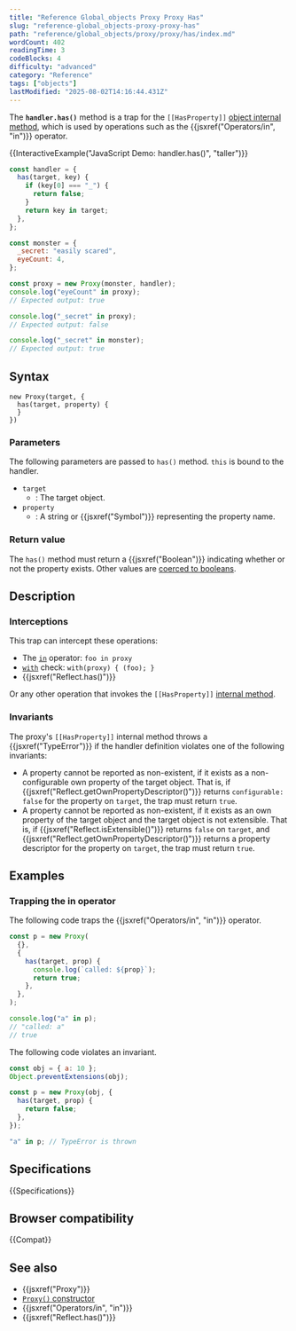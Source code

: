 ```yaml
---
title: "Reference Global_objects Proxy Proxy Has"
slug: "reference-global_objects-proxy-proxy-has"
path: "reference/global_objects/proxy/proxy/has/index.md"
wordCount: 402
readingTime: 3
codeBlocks: 4
difficulty: "advanced"
category: "Reference"
tags: ["objects"]
lastModified: "2025-08-02T14:16:44.431Z"
---
```



The **`handler.has()`** method is a trap for the `[[HasProperty]]` [object internal method](/en-US/docs/Web/JavaScript/Reference/Global_Objects/Proxy#object_internal_methods), which is used by operations such as the {{jsxref("Operators/in", "in")}} operator.

{{InteractiveExample("JavaScript Demo: handler.has()", "taller")}}

```js interactive-example
const handler = {
  has(target, key) {
    if (key[0] === "_") {
      return false;
    }
    return key in target;
  },
};

const monster = {
  _secret: "easily scared",
  eyeCount: 4,
};

const proxy = new Proxy(monster, handler);
console.log("eyeCount" in proxy);
// Expected output: true

console.log("_secret" in proxy);
// Expected output: false

console.log("_secret" in monster);
// Expected output: true
```

## Syntax

```js-nolint
new Proxy(target, {
  has(target, property) {
  }
})
```

### Parameters

The following parameters are passed to `has()` method. `this` is bound to the handler.

- `target`
  - : The target object.
- `property`
  - : A string or {{jsxref("Symbol")}} representing the property name.

### Return value

The `has()` method must return a {{jsxref("Boolean")}} indicating whether or not the property exists. Other values are [coerced to booleans](/en-US/docs/Web/JavaScript/Reference/Global_Objects/Boolean#boolean_coercion).

## Description

### Interceptions

This trap can intercept these operations:

- The [`in`](/en-US/docs/Web/JavaScript/Reference/Operators/in) operator: `foo in proxy`
- [`with`](/en-US/docs/Web/JavaScript/Reference/Statements/with) check: `with(proxy) { (foo); }`
- {{jsxref("Reflect.has()")}}

Or any other operation that invokes the `[[HasProperty]]` [internal method](/en-US/docs/Web/JavaScript/Reference/Global_Objects/Proxy#object_internal_methods).

### Invariants

The proxy's `[[HasProperty]]` internal method throws a {{jsxref("TypeError")}} if the handler definition violates one of the following invariants:

- A property cannot be reported as non-existent, if it exists as a non-configurable own property of the target object. That is, if {{jsxref("Reflect.getOwnPropertyDescriptor()")}} returns `configurable: false` for the property on `target`, the trap must return `true`.
- A property cannot be reported as non-existent, if it exists as an own property of the target object and the target object is not extensible. That is, if {{jsxref("Reflect.isExtensible()")}} returns `false` on `target`, and {{jsxref("Reflect.getOwnPropertyDescriptor()")}} returns a property descriptor for the property on `target`, the trap must return `true`.

## Examples

### Trapping the in operator

The following code traps the {{jsxref("Operators/in", "in")}} operator.

```js
const p = new Proxy(
  {},
  {
    has(target, prop) {
      console.log(`called: ${prop}`);
      return true;
    },
  },
);

console.log("a" in p);
// "called: a"
// true
```

The following code violates an invariant.

```js example-bad
const obj = { a: 10 };
Object.preventExtensions(obj);

const p = new Proxy(obj, {
  has(target, prop) {
    return false;
  },
});

"a" in p; // TypeError is thrown
```

## Specifications

{{Specifications}}

## Browser compatibility

{{Compat}}

## See also

- {{jsxref("Proxy")}}
- [`Proxy()` constructor](/en-US/docs/Web/JavaScript/Reference/Global_Objects/Proxy/Proxy)
- {{jsxref("Operators/in", "in")}}
- {{jsxref("Reflect.has()")}}
